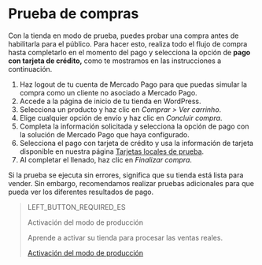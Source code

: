 # Prueba de compras

Con la tienda en modo de prueba, puedes probar una compra antes de habilitarla para el público. Para hacer esto, realiza todo el flujo de compra hasta completarlo en el momento del pago y selecciona la opción de **pago con tarjeta de crédito,** como te mostramos en las instrucciones a continuación. 


1. Haz logout de tu cuenta de Mercado Pago para que puedas simular la compra como un cliente no asociado a Mercado Pago.
2. Accede a la página de inicio de tu tienda en WordPress.
3. Selecciona un producto y haz clic en _Comprar > Ver carrinho_.
4. Elige cualquier opción de envío y haz clic en _Concluir compra_.
5. Completa la información solicitada y selecciona la opción de pago con la solución de Mercado Pago que haya configurado.
6. Selecciona el pago con tarjeta de crédito y usa la información de tarjeta disponible en nuestra página [Tarjetas locales de prueba](https://www.mercadopago.com.br/developers/es/guides/resources/localization/local-cards).
7. Al completar el llenado, haz clic en _Finalizar compra_.

Si la prueba se ejecuta sin errores, significa que su tienda está lista para vender. Sin embargo, recomendamos realizar pruebas adicionales para que pueda ver los diferentes resultados de pago.

> LEFT_BUTTON_REQUIRED_ES
>
> Activación del modo de producción
>
> Aprende a activar su tienda para procesar las ventas reales.
>
> [Activación del modo de producción](https://www.mercadopago[FAKER][URL][DOMAIN]/developers/es/guides/plugins/woocommerce/goto-production)